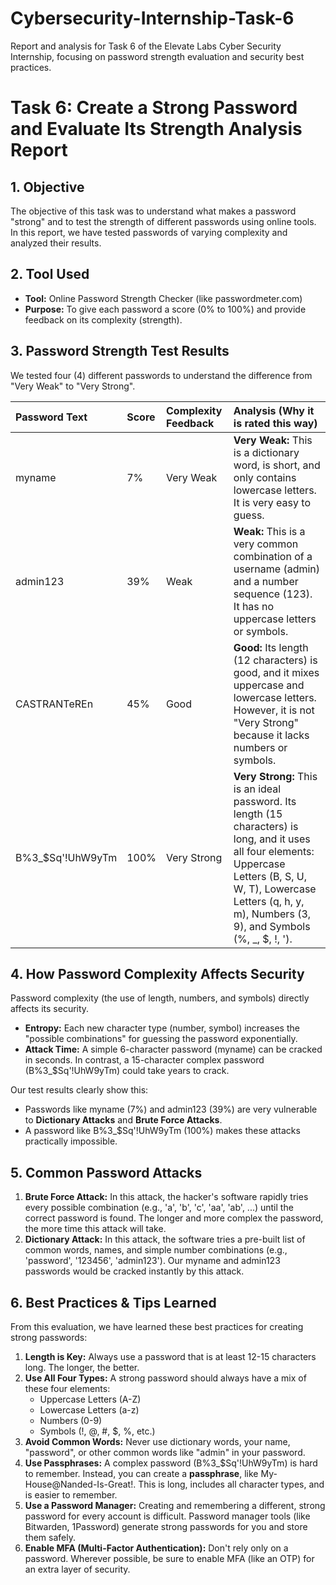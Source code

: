 # Cybersecurity-Internship-Task-6
Report and analysis for Task 6 of the Elevate Labs Cyber Security Internship, focusing on password strength evaluation and security best practices.

# **Task 6: Create a Strong Password and Evaluate Its Strength Analysis Report**

## **1\. Objective**

The objective of this task was to understand what makes a password "strong" and to test the strength of different passwords using online tools. In this report, we have tested passwords of varying complexity and analyzed their results.

## **2\. Tool Used**

* **Tool:** Online Password Strength Checker (like passwordmeter.com)  
* **Purpose:** To give each password a score (0% to 100%) and provide feedback on its complexity (strength).

## **3\. Password Strength Test Results**

We tested four (4) different passwords to understand the difference from "Very Weak" to "Very Strong".

| Password Text | Score | Complexity Feedback | Analysis (Why it is rated this way) |
| :---- | :---- | :---- | :---- |
| myname | 7% | Very Weak | **Very Weak:** This is a dictionary word, is short, and only contains lowercase letters. It is very easy to guess. |
| admin123 | 39% | Weak | **Weak:** This is a very common combination of a username (admin) and a number sequence (123). It has no uppercase letters or symbols. |
| CASTRANTeREn | 45% | Good | **Good:** Its length (12 characters) is good, and it mixes uppercase and lowercase letters. However, it is not "Very Strong" because it lacks numbers or symbols. |
| B%3\_$Sq'\!UhW9yTm | 100% | Very Strong | **Very Strong:** This is an ideal password. Its length (15 characters) is long, and it uses all four elements: Uppercase Letters (B, S, U, W, T), Lowercase Letters (q, h, y, m), Numbers (3, 9), and Symbols (%, \_, $, \!, '). |

## **4\. How Password Complexity Affects Security**

Password complexity (the use of length, numbers, and symbols) directly affects its security.

* **Entropy:** Each new character type (number, symbol) increases the "possible combinations" for guessing the password exponentially.  
* **Attack Time:** A simple 6-character password (myname) can be cracked in seconds. In contrast, a 15-character complex password (B%3\_$Sq'\!UhW9yTm) could take years to crack.

Our test results clearly show this:

* Passwords like myname (7%) and admin123 (39%) are very vulnerable to **Dictionary Attacks** and **Brute Force Attacks**.  
* A password like B%3\_$Sq'\!UhW9yTm (100%) makes these attacks practically impossible.

## **5\. Common Password Attacks**

1. **Brute Force Attack:** In this attack, the hacker's software rapidly tries every possible combination (e.g., 'a', 'b', 'c', 'aa', 'ab', ...) until the correct password is found. The longer and more complex the password, the more time this attack will take.  
2. **Dictionary Attack:** In this attack, the software tries a pre-built list of common words, names, and simple number combinations (e.g., 'password', '123456', 'admin123'). Our myname and admin123 passwords would be cracked instantly by this attack.

## **6\. Best Practices & Tips Learned**

From this evaluation, we have learned these best practices for creating strong passwords:

1. **Length is Key:** Always use a password that is at least 12-15 characters long. The longer, the better.  
2. **Use All Four Types:** A strong password should always have a mix of these four elements:  
   * Uppercase Letters (A-Z)  
   * Lowercase Letters (a-z)  
   * Numbers (0-9)  
   * Symbols (\!, @, \#, $, %, etc.)  
3. **Avoid Common Words:** Never use dictionary words, your name, "password", or other common words like "admin" in your password.  
4. **Use Passphrases:** A complex password (B%3\_$Sq'\!UhW9yTm) is hard to remember. Instead, you can create a **passphrase**, like My-House@Nanded-Is-Great\!. This is long, includes all character types, and is easier to remember.  
5. **Use a Password Manager:** Creating and remembering a different, strong password for every account is difficult. Password manager tools (like Bitwarden, 1Password) generate strong passwords for you and store them safely.  
6. **Enable MFA (Multi-Factor Authentication):** Don't rely only on a password. Wherever possible, be sure to enable MFA (like an OTP) for an extra layer of security.
